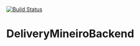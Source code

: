 [![Build Status](https://www.travis-ci.com/jnsAntunes/DeliveryMineiroBackend.svg?branch=main)](https://www.travis-ci.com/jnsAntunes/DeliveryMineiroBackend)

# DeliveryMineiroBackend
